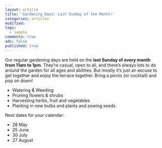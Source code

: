 ```yaml
---
layout: article
title: 'Gardening Days: Last Sunday of the Month!'
categories: articles
modified: 
tags:
  - sample
comments: true
ads: false
published: true
---
```


Our regular gardening days are held on the **last Sunday of every month from 11am to 1pm**. They’re casual, open to all, and there’s always lots to do around the garden for all ages and abilities. But mostly it’s just an excuse to get together and enjoy the terrace together. Bring a picnic (or cocktail) and pop on down!

+ Watering & Weeding
+ Pruning flowers & shrubs
+ Harvesting herbs, fruit and vegetables
+ Planting in new bulbs and plants and sowing seeds

Next dates for your calendar:

+ 28 May
+ 25 June
+ 30 July
+ 27 August
